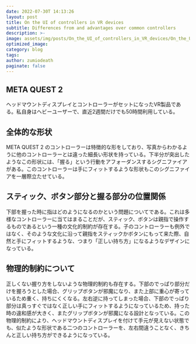 ```yaml
---
date: 2022-07-30T 14:13:26
layout: post
title: On the UI of controllers in VR devices
subtitle: Differences from and advantages over common controllers
description: >-
image: assets/img/posts/On_the_UI_of_controllers_in_VR_devices/On_the_UI_of_controllers_in_VR_devices.png
optimized_image: 
category: blog
tags: 
author: zumiodeath
paginate: false
---
```


## META QUEST 2 

ヘッドマウントディスプレイとコントローラーがセットになったVR製品である。私自身はヘビーユーザーで、直近2週間だけでも50時間利用している。

## 全体的な形状

META QUEST 2 のコントローラーは特徴的な形をしており、写真からわかるように他のコントローラーとは違った細長い形状を持っている。下半分が突出したようなこの形状には、「握る」という行動をアフォーダンスするシグニファイアがある。このコントローラーは手にフィットするような形状もこのシグニファイアを一層際立たせている。

## スティック、ボタン部分と握る部分の位置関係

下部を握った時に指はどのようになるのかという問題についてである。これは多様なコントローラーに当てはまることだが、スティック、ボタンは親指で操作するものであるという一種の文化的制約が存在する。子のコントローラーも例外ではなく、そのような文化に沿って親指をスティックかボタンにもって来た際、自然と手にフィットするような、つまり「正しい持ち方」になるようなデザインになっている。

## 物理的制約について

正しくない握り方をしないような物理的制約も存在する。下部のでっぱり部分だけを握ろうとした場合、グリップボタンが邪魔になり、また上部に重心が寄っているため重く、持ちにくくなる。左右逆に持ってしまった場合、下部のでっぱり部分は真っすぐではなく正しい手にフィットするようになっているため、持った時の違和感が大きく、またグリップボタンが邪魔になる設計となっている。この物理的制約により、ヘッドマウントディスプレイを付けて手元が見えない状態でも、似たような形状である二つのコントローラーを、左右間違うことなく、きちんと正しい持ち方ができるようになっている。